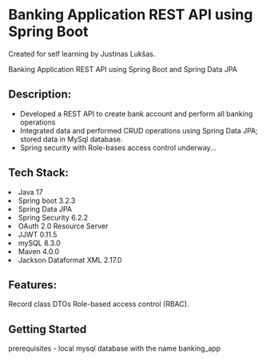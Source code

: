 # Banking Application REST API using Spring Boot
<p>Created for self learning by Justinas Lukšas.</p>
Banking Application REST API using Spring Boot and Spring Data JPA

## Description:
- Developed a REST API to create bank account and perform all banking operations
- Integrated data and performed CRUD operations using Spring Data JPA; stored data in MySql database.
- Spring security with Role-bases access control underway...

## Tech Stack:

<li>Java 17</li>
<li>Spring boot 3.2.3</li>
<li>Spring Data JPA</li>
<li>Spring Security 6.2.2</li>
<li>OAuth 2.0 Resource Server</li>
<li>JJWT 0.11.5</li>
<li>mySQL 8.3.0</li>
<li>Maven 4.0.0</li>
<li>Jackson Dataformat XML 2.17.0</li>

## Features:
Record class DTOs
Role-based access control (RBAC).


<h2>Getting Started</h2>
prerequisites - local mysql database with the name banking_app
